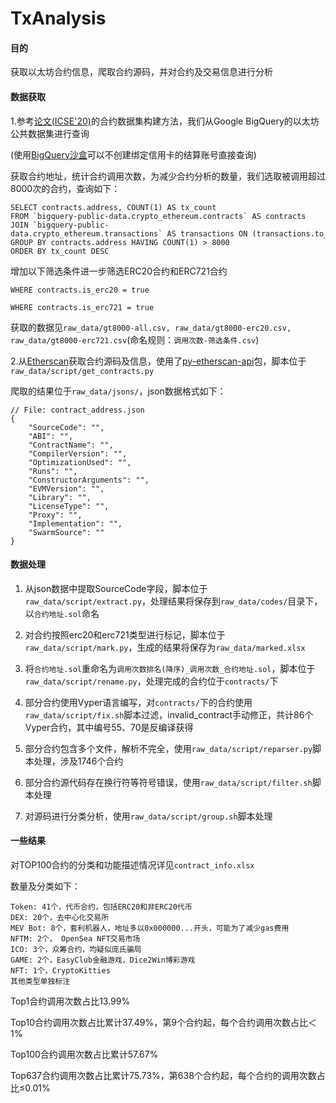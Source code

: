 # TxAnalysis

#### 目的
获取以太坊合约信息，爬取合约源码，并对合约及交易信息进行分析

#### 数据获取

1.参考[论文(ICSE'20)](https://dl.acm.org/doi/abs/10.1145/3377811.3380364)的合约数据集构建方法，我们从Google BigQuery的以太坊公共数据集进行查询

(使用[BigQuery沙盒](https://console.cloud.google.com)可以不创建绑定信用卡的结算账号直接查询)

获取合约地址，统计合约调用次数，为减少合约分析的数量，我们选取被调用超过8000次的合约，查询如下：
```
SELECT contracts.address, COUNT(1) AS tx_count
FROM `bigquery-public-data.crypto_ethereum.contracts` AS contracts
JOIN `bigquery-public-data.crypto_ethereum.transactions` AS transactions ON (transactions.to_address = contracts.address)
GROUP BY contracts.address HAVING COUNT(1) > 8000
ORDER BY tx_count DESC
```

增加以下筛选条件进一步筛选ERC20合约和ERC721合约

`WHERE contracts.is_erc20 = true`

`WHERE contracts.is_erc721 = true`


获取的数据见`raw_data/gt8000-all.csv, raw_data/gt8000-erc20.csv, raw_data/gt8000-erc721.csv`(命名规则：`调用次数-筛选条件.csv`)

2.从[Etherscan](https://etherscan.io/)获取合约源码及信息，使用了[py-etherscan-api](https://github.com/corpetty/py-etherscan-api)包，脚本位于`raw_data/script/get_contracts.py`

爬取的结果位于`raw_data/jsons/`，json数据格式如下：

```
// File: contract_address.json
{
    "SourceCode": "",
    "ABI": "",
    "ContractName": "",
    "CompilerVersion": "",
    "OptimizationUsed": "",
    "Runs": "",
    "ConstructorArguments": "",
    "EVMVersion": "",
    "Library": "",
    "LicenseType": "",
    "Proxy": "",
    "Implementation": "",
    "SwarmSource": ""
}
```

#### 数据处理

1. 从json数据中提取SourceCode字段，脚本位于`raw_data/script/extract.py`，处理结果将保存到`raw_data/codes/`目录下，以`合约地址.sol`命名

2. 对合约按照erc20和erc721类型进行标记，脚本位于`raw_data/script/mark.py`，生成的结果将保存为`raw_data/marked.xlsx`

3. 将`合约地址.sol`重命名为`调用次数排名(降序)_调用次数_合约地址.sol`，脚本位于`raw_data/script/rename.py`，处理完成的合约位于`contracts/`下

4. 部分合约使用Vyper语言编写，对`contracts/`下的合约使用`raw_data/script/fix.sh`脚本过滤，invalid_contract手动修正，共计86个Vyper合约，其中编号55、70是反编译获得

5. 部分合约包含多个文件，解析不完全，使用`raw_data/script/reparser.py`脚本处理，涉及1746个合约

6. 部分合约源代码存在换行符等符号错误，使用`raw_data/script/filter.sh`脚本处理

7. 对源码进行分类分析，使用`raw_data/script/group.sh`脚本处理

#### 一些结果

对TOP100合约的分类和功能描述情况详见`contract_info.xlsx`

数量及分类如下：
```
Token: 41个，代币合约，包括ERC20和非ERC20代币
DEX: 20个，去中心化交易所
MEV Bot: 8个，套利机器人，地址多以0x000000...开头，可能为了减少gas费用
NFTM: 2个， OpenSea NFT交易市场
ICO: 3个，众筹合约，均疑似庞氏骗局
GAME: 2个，EasyClub金融游戏，Dice2Win博彩游戏
NFT: 1个，CryptoKitties
其他类型单独标注
```
Top1合约调用次数占比13.99%

Top10合约调用次数占比累计37.49%，第9个合约起，每个合约调用次数占比＜1%

Top100合约调用次数占比累计57.67%

Top637合约调用次数占比累计75.73%，第638个合约起，每个合约的调用次数占比≤0.01%
